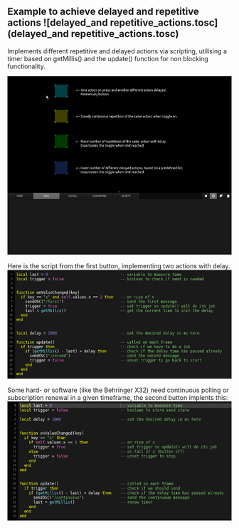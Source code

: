 ## Example to achieve delayed and repetitive actions ![delayed_and repetitive_actions.tosc](delayed_and repetitive_actions.tosc)

Implements different repetitive and delayed actions via scripting, utilising a timer based on getMillis() and the update() function for non blocking functionality.

![delayed repetive actions](pics/preview_1.gif)


Here is the script from the first button, implementing two actions with delay.
![script1](pics/script_1.png)

Some hard- or software (like the Behringer X32) need continuous polling or subscription renewal in a given timeframe, the second button implents this:
![script1](pics/script_2.png)
